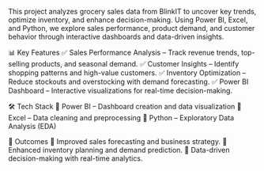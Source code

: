 This project analyzes grocery sales data from BlinkIT to uncover key trends, optimize inventory, and enhance decision-making. Using Power BI, Excel, and Python, we explore sales performance, product demand, and customer behavior through interactive dashboards and data-driven insights.

📊 Key Features
✅ Sales Performance Analysis – Track revenue trends, top-selling products, and seasonal demand.
✅ Customer Insights – Identify shopping patterns and high-value customers.
✅ Inventory Optimization – Reduce stockouts and overstocking with demand forecasting.
✅ Power BI Dashboard – Interactive visualizations for real-time decision-making.

🛠 Tech Stack
🔹 Power BI – Dashboard creation and data visualization
🔹 Excel – Data cleaning and preprocessing
🔹 Python – Exploratory Data Analysis (EDA)

🚀 Outcomes
🔹 Improved sales forecasting and business strategy.
🔹 Enhanced inventory planning and demand prediction.
🔹 Data-driven decision-making with real-time analytics.
